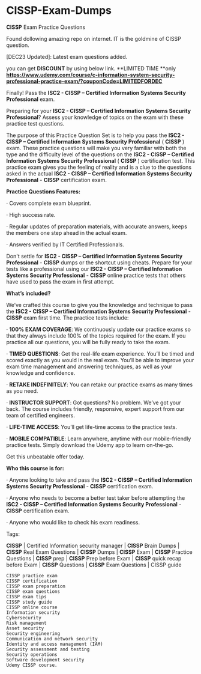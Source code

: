 # **CISSP**-Exam-Dumps
**CISSP** Exam Practice Questions

Found dollowing amazing repo on internet. IT is the goldmine of CISSP question.

[DEC23 Updated]: Latest exam questions added.

you can get **DISCOUNT** by using below link. **LIMITED TIME **only
**https://www.udemy.com/course/c-information-system-security-professional-practice-exam/?couponCode=LIMITEDFORDEC**


Finally! Pass the **ISC2 - **CISSP** – Certified Information Systems Security Professional** exam.

Preparing for your **ISC2 - **CISSP** – Certified Information Systems Security Professional**? Assess your knowledge of topics on the exam with these practice test questions.

The purpose of this Practice Question Set is to help you pass the **ISC2 - **CISSP** – Certified Information Systems Security Professional** ( **CISSP** ) exam. These practice questions will make you very familiar with both the type and the difficulty level of the questions on the **ISC2 - **CISSP** – Certified Information Systems Security Professional** ( **CISSP** ) certification test. This practice exam gives you the feeling of reality and is a clue to the questions asked in the actual **ISC2 - **CISSP** – Certified Information Systems Security Professional** - **CISSP** certification exam.

**Practice Questions Features:**

· Covers complete exam blueprint.

· High success rate.

· Regular updates of preparation materials, with accurate answers, keeps the members one step ahead in the actual exam.

· Answers verified by IT Certified Professionals.

Don't settle for **ISC2 - **CISSP** – Certified Information Systems Security Professional** - **CISSP** dumps or the shortcut using cheats. Prepare for your tests like a professional using our **ISC2 - **CISSP** – Certified Information Systems Security Professional** - **CISSP** online practice tests that others have used to pass the exam in first attempt.

**What’s included?**

We’ve crafted this course to give you the knowledge and technique to pass the **ISC2 - **CISSP** – Certified Information Systems Security Professional** - **CISSP** exam first time. The practice tests include:

· **100% EXAM COVERAGE**: We continuously update our practice exams so that they always include 100% of the topics required for the exam. If you practice all our questions, you will be fully ready to take the exam.

· **TIMED QUESTIONS**: Get the real-life exam experience. You’ll be timed and scored exactly as you would in the real exam. You’ll be able to improve your exam time management and answering techniques, as well as your knowledge and confidence.

· **RETAKE INDEFINITELY**: You can retake our practice exams as many times as you need.

· **INSTRUCTOR SUPPORT**: Got questions? No problem. We’ve got your back. The course includes friendly, responsive, expert support from our team of certified engineers.

· **LIFE-TIME ACCESS**: You’ll get life-time access to the practice tests.

· **MOBILE COMPATIBLE**: Learn anywhere, anytime with our mobile-friendly practice tests. Simply download the Udemy app to learn on-the-go.

Get this unbeatable offer today.

**Who this course is for:**

· Anyone looking to take and pass the **ISC2 - **CISSP** – Certified Information Systems Security Professional** - **CISSP** certification exam.

· Anyone who needs to become a better test taker before attempting the **ISC2 - **CISSP** – Certified Information Systems Security Professional** - **CISSP** certification exam.

· Anyone who would like to check his exam readiness.

Tags:

**CISSP** | Certified Information security manager | **CISSP** Brain Dumps | **CISSP** Real Exam Questions | **CISSP** Dumps | **CISSP** Exam | **CISSP** Practice Questions | **CISSP** prep | **CISSP** Prep before Exam | **CISSP** quick recap before Exam | **CISSP** Questions | **CISSP** Exam Questions | CISSP guide

    CISSP practice exam
    CISSP certification
    CISSP exam preparation
    CISSP exam questions
    CISSP exam tips
    CISSP study guide
    CISSP online course
    Information security
    Cybersecurity
    Risk management
    Asset security
    Security engineering
    Communication and network security
    Identity and access management (IAM)
    Security assessment and testing
    Security operations
    Software development security
    Udemy CISSP course.
